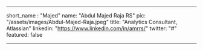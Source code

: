 ---

short_name : "Majed"
name: "Abdul Majed Raja RS"
pic: "/assets/images/Abdul-Majed-Raja.jpeg"
title: "Analytics Consultant, Atlassian"
linkedin: "https://www.linkedin.com/in/amrrs/"
twitter: "#"
featured: false

---
